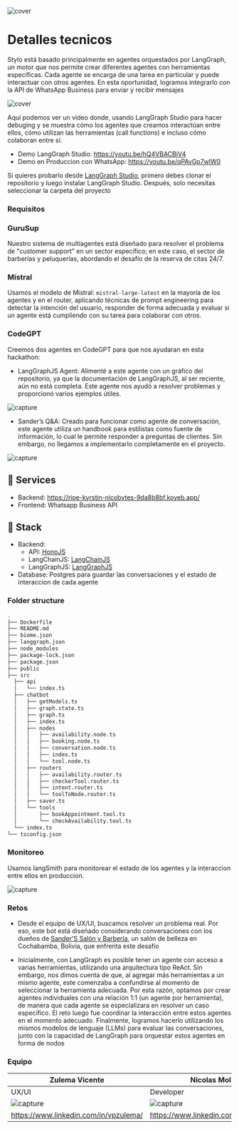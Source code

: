 ![cover](/public/images/presentation.png)

# Detalles tecnicos

Stylo está basado principalmente en agentes orquestados por LangGraph, un motor que nos permite crear diferentes agentes con herramientas específicas. Cada agente se encarga de una tarea en particular y puede interactuar con otros agentes. En esta oportunidad, logramos integrarlo con la API de WhatsApp Business para enviar y recibir mensajes

![cover](/public/images/image1.jpg)

Aquí podemos ver un video donde, usando LangGraph Studio para hacer debuging y se muestra cómo los agentes que creamos interactúan entre ellos, cómo utilizan las herramientas (call functions) e incluso cómo colaboran entre sí.

- Demo LangGraph Studio: https://youtu.be/hQ4VBACBiV4
- Demo en Produccion con WhatsApp: https://youtu.be/qPAvGp7wlW0

Si quieres probarlo desde [LangGraph Studio](https://studio.langchain.com/), primero debes clonar el repositorio y luego instalar LangGraph Studio. Después, solo necesitas seleccionar la carpeta del proyecto

### Requisitos

### GuruSup

Nuestro sistema de multiagentes está diseñado para resolver el problema de "customer support" en un sector específico; en este caso, el sector de barberías y peluquerías, abordando el desafío de la reserva de citas 24/7.

### Mistral

Usamos el modelo de Mistral: `mistral-large-latest` en la mayoría de los agentes y en el router, aplicando técnicas de prompt engineering para detectar la intención del usuario, responder de forma adecuada y evaluar si un agente está cumpliendo con su tarea para colaborar con otros.

### CodeGPT

Creemos dos agentes en CodeGPT para que nos ayudaran en esta hackathon:

- LangGraphJS Agent: Alimenté a este agente con un gráfico del repositorio, ya que la documentación de LangGraphJS, al ser reciente, aún no está completa. Este agente nos ayudó a resolver problemas y proporcionó varios ejemplos útiles.

![capture](/public/images/lang.png)

- Sander’s Q&A: Creado para funcionar como agente de conversación, este agente utiliza un handbook para estilistas como fuente de información, lo cual le permite responder a preguntas de clientes. Sin embargo, no llegamos a implementarlo completamente en el proyecto.

![capture](/public/images/qa.png)

## 🚀 Services

- Backend: https://ripe-kyrstin-nicobytes-9da8b8bf.koyeb.app/
- Frontend: Whatsapp Business API

## 🧱 Stack

- Backend: 
  - API: [HonoJS](https://honojs.com/)
  - LangChainJS: [LangChainJS](https://langchainjs.com/)
  - LangGraphJS: [LangGraphJS](https://langchain-ai.github.io/langgraphjs/)
- Database: Postgres para guardar las conversaciones y el estado de interaccion de cada agente

### Folder structure

```sh
.
├── Dockerfile
├── README.md
├── biome.json
├── langgraph.json
├── node_modules
├── package-lock.json
├── package.json
├── public
├── src
  ├── api
  │   └── index.ts
  ├── chatbot
  │   ├── getModels.ts
  │   ├── graph.state.ts
  │   ├── graph.ts
  │   ├── index.ts
  │   ├── nodes
  │   │   ├── availability.node.ts
  │   │   ├── booking.node.ts
  │   │   ├── conversation.node.ts
  │   │   ├── index.ts
  │   │   └── tool.node.ts
  │   ├── routers
  │   │   ├── availability.router.ts
  │   │   ├── checkerTool.router.ts
  │   │   ├── intent.router.ts
  │   │   └── toolToNode.router.ts
  │   ├── saver.ts
  │   └── tools
  │       ├── bookAppointment.tool.ts
  │       └── checkAvailability.tool.ts
  └── index.ts
└── tsconfig.json
```

### Monitoreo

Usamos langSmith para monitorear el estado de los agentes y la interaccion entre ellos en produccion.

![capture](/public/images/monitor.png)

### Retos

- Desde el equipo de UX/UI, buscamos resolver un problema real. Por eso, este bot está diseñado considerando conversaciones con los dueños de [Sander'S Salón y Barbería](https://www.google.com/maps/place/Sander'S+Salón+y+Barbería/@-17.3877902,-66.1571303,15z/data=!4m2!3m1!1s0x0:0xf5e5aa8495b3b0d6?sa=X&ved=1t:2428&ictx=111), un salón de belleza en Cochabamba, Bolivia, que enfrenta este desafío

- Inicialmente, con LangGraph es posible tener un agente con acceso a varias herramientas, utilizando una arquitectura tipo ReAct. Sin embargo, nos dimos cuenta de que, al agregar más herramientas a un mismo agente, este comenzaba a confundirse al momento de seleccionar la herramienta adecuada. Por esta razón, optamos por crear agentes individuales con una relación 1:1 (un agente por herramienta), de manera que cada agente se especializara en resolver un caso específico. El reto luego fue coordinar la interacción entre estos agentes en el momento adecuado. Finalmente, logramos hacerlo utilizando los mismos modelos de lenguaje (LLMs) para evaluar las conversaciones, junto con la capacidad de LangGraph para orquestar estos agentes en forma de nodos

### Equipo

|  Zulema Vicente | Nicolas Molina  |
| -------- | ------- |
| UX/UI  | Developer    |
| ![capture](/public/images/zule.jpeg) | ![capture](https://nicobytes.com/profile.jpg)    |
| https://www.linkedin.com/in/vpzulema/ | https://www.linkedin.com/in/nicobytes/ |


